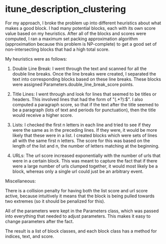itune_description_clustering
============================

For my approach, I broke the problem up into different heuristics about what makes a good block. I had many potential blocks, each with its own score value based on my heuristics. After all of the blocks and scores were computed, I ran a maximum set packing approximation algorithm (approximation because this problem is NP-complete) to get a good set of non-intersecting blocks that had a high total score.

My heuristics were as follows:

1. Double Line Break: 
    I went through the text and scanned for all the double line breaks. Once the line breaks were created, I separated the text into corresponding blocks based on these line breaks. These blocks were assigned Parameters.double_line_break_score points.

2. Title Lines:
    I went through and look for lines that seemed to be titles or headers. This involved lines that had the form of "(.*?):$". I also computed a paragraph score, so that if the text after the title seemed to be a paragraph (lots of text and periods for punctuation), then the title would receive a higher score.

3. Lists:
    I checked the first n letters in each line and tried to see if they were the same as in the preceding lines. If they were, it would be more likely that these were in a list. I created blocks which were sets of lines all with the same first n letters. The score for this was based on the length of the list and n, the number of letters matching at the beginning.

4. URLs:
    The url score increased exponentially with the number of urls that were in a certain block. This was meant to capture the fact that if there were a large number of urls clumped together, it would most likely be a block, whereas only a single url could just be an arbitrary event.

Miscellaneous:

There is a collision penalty for having both the list score and url score active, because intuitively it means that the block is being pulled towards two extremes (so it should be penalized for this). 

All of the parameters were kept in the Parameters class, which was passed into everything that needed to adjust parameters. This makes it easy to change parameters after the fact.

The result is a list of block classes, and each block class has a method for indices, text, and score. 
